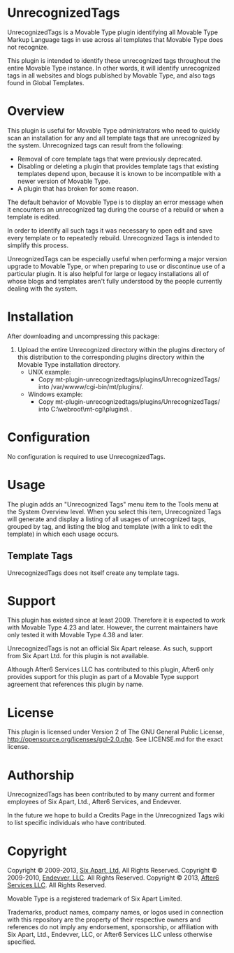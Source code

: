 # UnrecognizedTags

UnrecognizedTags is a Movable Type plugin identifying all Movable Type Markup Language tags in use across
all templates that Movable Type does not recognize.

This plugin is intended to identify these unrecognized tags throughout the entire Movable Type instance.  In other words, it will identify unrecognized tags in all websites and blogs published by Movable Type, and also tags found in Global Templates.

# Overview

This plugin is useful for Movable Type administrators who need to quickly scan
an installation for any and all template tags that are unrecognized by the
system. Unrecognized tags can result from the following:

* Removal of core template tags that were previously deprecated.
* Disabling or deleting a plugin that provides template tags that existing templates depend
  upon, because it is known to be incompatible with a newer version of Movable Type.
* A plugin that has broken for some reason.

The default behavior of Movable Type is to display an error message when it encounters an unrecognized tag during the course of a rebuild or when a template is edited.

In order to identify all such tags it was necessary to open edit and save every template or to repeatedly rebuild. Unrecognized Tags is intended to simplify this process.

UnreognizedTags can be especially useful when performing a major version upgrade to Movable Type, or when preparing to use or discontinue use of a particular plugin. It is also helpful for large or legacy installations all of whose blogs and templates aren't fully understood by the people currently dealing with the system.

# Installation

After downloading and uncompressing this package:

1. Upload the entire Unrecognized directory within the plugins directory of this distribution to the corresponding plugins directory within the Movable Type installation directory.
    * UNIX example:
        * Copy mt-plugin-unrecognizedtags/plugins/UnrecognizedTags/ into /var/wwww/cgi-bin/mt/plugins/.
    * Windows example:
        * Copy mt-plugin-unrecognizedtags/plugins/UnrecognizedTags/ into C:\webroot\mt-cgi\plugins\ .

# Configuration

No configuration is required to use UnrecognizedTags.

# Usage

The plugin adds an "Unrecognized Tags" menu item to the Tools menu at the System Overview level. When you select this item, Unrecognized Tags will generate and display a listing of all usages of unrecognized tags, grouped by
tag, and listing the blog and template (with a link to edit the template) in which each usage occurs.

## Template Tags

UnrecognizedTags does not itself create any template tags.

# Support

This plugin has existed since at least 2009.  Therefore it is expected to work with Movable Type 4.23 and later.  However, the current maintainers have only tested it with Movable Type 4.38 and later.

UnrecognizedTags is not an official Six Apart release. As such, support from Six Apart Ltd. for this plugin is not available.

Although After6 Services LLC has contributed to this plugin, After6 only provides support for this plugin as part of a Movable Type support agreement that references this plugin by name.

# License

This plugin is licensed under Version 2 of The GNU General Public License, http://opensource.org/licenses/gpl-2.0.php.  See LICENSE.md for the exact license.

# Authorship

UnrecognizedTags has been contributed to by many current and former employees of Six Apart, Ltd., After6 Services, and Endevver.

In the future we hope to build a Credits Page in the Unrecognized Tags wiki to list specific individuals who have contributed.

# Copyright

Copyright &copy; 2009-2013, [Six Apart, Ltd.](http://www.sixapart.com/)  All Rights Reserved.
Copyright &copy; 2009-2010, [Endevver, LLC](http://www.endevver.com/).  All Rights Reserved.
Copyright &copy; 2013, [After6 Services LLC](http://www.after6services.com/).  All Rights Reserved.

Movable Type is a registered trademark of Six Apart Limited.

Trademarks, product names, company names, or logos used in connection with this repository are the property of their respective owners and references do not imply any endorsement, sponsorship, or affiliation with Six Apart, Ltd., Endevver, LLC, or After6 Services LLC unless otherwise specified.
